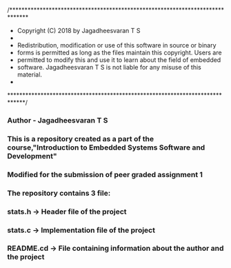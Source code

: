 /******************************************************************************
 * Copyright (C) 2018 by Jagadheesvaran T S
 *
 * Redistribution, modification or use of this software in source or binary
 * forms is permitted as long as the files maintain this copyright. Users are 
 * permitted to modify this and use it to learn about the field of embedded
 * software. Jagadheesvaran T S is not liable for any misuse of this material. 
 *
 *****************************************************************************/
### Author - Jagadheesvaran T S
### This is a repository created as a part of the course,"Introduction to Embedded Systems Software and Development" 
### Modified for the submission of peer graded assignment 1

### The repository contains 3 file:
###      stats.h -> Header file of the project 
###      stats.c -> Implementation file of the project
### 	 README.cd -> File containing information about the author and the project
